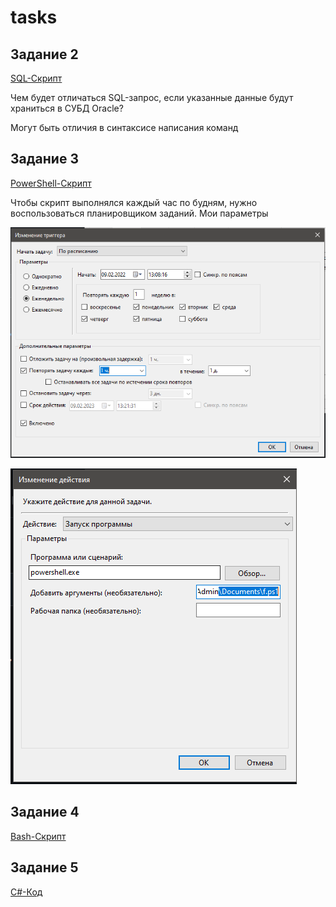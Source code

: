# tasks
## Задание 2
[SQL-Скрипт](https://github.com/mamkad/tasks/blob/main/task2.sql)

Чем будет отличаться SQL-запрос, если указанные данные будут храниться в СУБД Oracle?

Могут быть отличия в синтаксисе написания команд

## Задание 3
[PowerShell-Скрипт](https://github.com/mamkad/tasks/blob/main/task3.ps1)

Чтобы скрипт выполнялся каждый час по будням, нужно воспользоваться планировщиком заданий. Мои параметры

![Image alt](https://github.com/mamkad/tasks/blob/main/img/2.PNG)

![Image alt](https://github.com/mamkad/tasks/blob/main/img/3.PNG)

## Задание 4
[Bash-Скрипт](https://github.com/mamkad/tasks/blob/main/task4.sh)

## Задание 5
[С#-Код](https://github.com/mamkad/tasks/blob/main/task5.cs)
